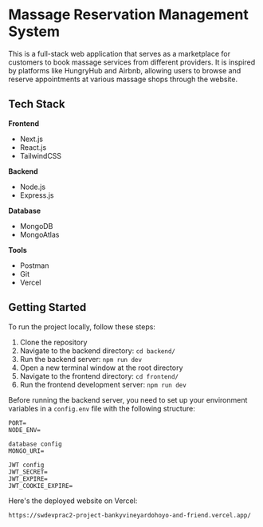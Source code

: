 # Massage Reservation Management System

This is a full-stack web application that serves as a marketplace for customers to book massage services from different providers. It is inspired by platforms like HungryHub and Airbnb, allowing users to browse and reserve appointments at various massage shops through the website.

## Tech Stack

**Frontend**
- Next.js
- React.js
- TailwindCSS

**Backend**
- Node.js
- Express.js

**Database**
- MongoDB
- MongoAtlas

**Tools**
- Postman
- Git
- Vercel

## Getting Started

To run the project locally, follow these steps:

1. Clone the repository
2. Navigate to the backend directory: `cd backend/`
3. Run the backend server: `npm run dev`
4. Open a new terminal window at the root directory
5. Navigate to the frontend directory: `cd frontend/`
6. Run the frontend development server: `npm run dev`

Before running the backend server, you need to set up your environment variables in a `config.env` file with the following structure:

```
PORT=
NODE_ENV=

database config
MONGO_URI=

JWT config
JWT_SECRET=
JWT_EXPIRE=
JWT_COOKIE_EXPIRE=
```

Here's the deployed website on Vercel:
```bash
https://swdevprac2-project-bankyvineyardohoyo-and-friend.vercel.app/
```
